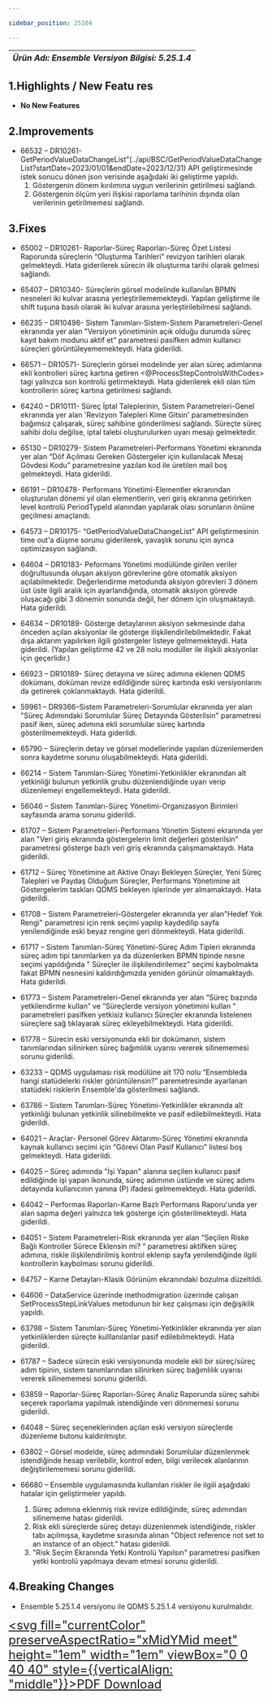 ```yaml
---

sidebar_position: 25104

---
```

| ***Ürün Adı: Ensemble   Versiyon Bilgisi: 5.25.1.4*** |
|-----------------------------------------------|

## 1.Highlights / New Featu res

- **No New Features**

## 2.Improvements

- 66532 – DR10261- GetPeriodValueDataChangeList”(../api/BSC/GetPeriodValueDataChangeList?startDate=2023/01/01&endDate=2023/12/31) API geliştirmesinde istek sonucu dönen json verisinde aşağıdaki iki geliştirme yapıldı. 
    1. Göstergenin dönem kırılımına uygun verilerinin getirilmesi sağlandı. 
    2. Göstergenin ölçüm yeri ilişkisi raporlama tarihinin dışında olan verilerinin getirilmemesi sağlandı.

## 3.Fixes

- 65002 – DR10261- Raporlar-Süreç Raporları-Süreç Özet Listesi Raporunda süreçlerin “Oluşturma Tarihleri” revizyon tarihleri olarak gelmekteydi. Hata giderilerek sürecin ilk oluşturma tarihi olarak gelmesi sağlandı.

- 65407 – DR10340- Süreçlerin görsel modelinde kullanılan BPMN nesneleri iki kulvar arasına yerleştirilememekteydi. Yapılan geliştirme ile shift tuşuna basılı olarak iki kulvar arasına yerleştirilebilmesi sağlandı.

- 66235 – DR10496- Sistem Tanımları-Sistem-Sistem Parametreleri-Genel ekranında yer alan "Versiyon yönetiminin açık olduğu durumda süreç kayıt bakım modunu aktif et" parametresi pasifken admin kullanıcı süreçleri görüntüleyememekteydi. Hata giderildi.

- 66571 – DR10571- Süreçlerin görsel modelinde yer alan süreç adımlarına ekli kontrolleri süreç kartına getiren <@ProcessStepControlsWithCodes\> tagi yalnızca son kontrolü getirmekteydi. Hata giderilerek ekli olan tüm kontrollerin süreç kartına getirilmesi sağlandı.

- 64240 – DR10111- Süreç İptal Taleplerinin, Sistem Parametreleri-Genel ekranında yer alan 'Revizyon Talepleri Kime Gitsin' parametresinden bağımsız çalışarak, süreç sahibine gönderilmesi sağlandı. Süreçte süreç sahibi dolu değilse, iptal talebi oluşturulurken uyarı mesajı gelmektedir.
 
- 65130 – DR10279- Sistem Parametreleri-Performans Yönetimi ekranında yer alan “Döf Açılması Gereken Göstergeler için kullanılacak Mesaj Gövdesi Kodu” parametresine yazılan kod ile üretilen mail boş gelmekteydi. Hata giderildi.
 
- 66191 – DR10478- Performans Yönetimi-Elementler ekranından oluşturulan dönemi yıl olan elementlerin, veri giriş ekranına getirirken level kontrolü PeriodTypeId alanından yapılarak olası sorunların önüne geçilmesi amaçlandı.
 
- 64573 – DR10175- “GetPeriodValueDataChangeList” API geliştirmesinin time out'a düşme sorunu giderilerek, yavaşlık sorunu için ayrıca optimizasyon sağlandı.
 
- 64604 – DR10183- Peformans Yönetimi modülünde girilen veriler doğrultusunda oluşan aksiyon görevlerine göre otomatik aksiyon açılabilmektedir. Değerlendirme metodunda aksiyon görevleri 3 dönem üst üste ilgili aralık için ayarlandığında, otomatik aksiyon görevde oluşacağı gibi 3 dönemin sonunda değil, her dönem için oluşmaktaydı. Hata giderildi. 
 
- 64634 – DR10189- Gösterge detaylarının aksiyon sekmesinde daha önceden açılan aksiyonlar ile gösterge ilişkilendirilebilmektedir. Fakat dışa aktarım yapılırken ilgili göstergeler listeye gelmemekteydi. Hata giderildi. (Yapılan geliştirme 42 ve 28 nolu modüller ile ilişkili aksiyonlar için geçerlidir.)
 
- 66923 – DR10189- Süreç detayına ve süreç adımına eklenen QDMS dokümanı, doküman revize edildiğinde süreç kartında eski versiyonlarını da getirerek çoklanmaktaydı. Hata giderildi.
 
- 59961 – DR9366–Sistem Parametreleri-Sorumlular ekranında yer alan "Süreç Adımındaki Sorumlular Süreç Detayında Gösterilsin" parametresi pasif iken, süreç adımına ekli sorumlular süreç kartında gösterilmemekteydi. Hata giderildi.
 
- 65790 – Süreçlerin detay ve görsel modellerinde yapılan düzenlemerden sonra kaydetme sorunu oluşabilmekteydi. Hata giderildi.
 
- 66214 – Sistem Tanımları-Süreç Yönetimi-Yetkinlikler ekranından alt yetkinliği bulunun yetkinlik grubu düzenlendiğinde uyarı verip düzenlemeyi engellemekteydi. Hata giderildi.
 
- 56046 – Sistem Tanımları-Süreç Yönetimi-Organizasyon Birimleri sayfasında arama sorunu giderildi.
 
- 61707 – Sistem Parametreleri-Performans Yönetim Sistemi ekranında yer alan "Veri giriş ekranında göstergelerin limit değerleri gösterilsin" parametresi gösterge bazlı veri giriş ekranında çalışmamaktaydı. Hata giderildi.
 
- 61712 – Süreç Yönetimine ait Aktive Onayı Bekleyen Süreçler, Yeni Süreç Talepleri ve Paydaş Olduğum Süreçler, Performans Yönetimine ait Göstergelerim taskları QDMS bekleyen işlerinde yer almamaktaydı. Hata giderildi.
 
- 61708 – Sistem Parametreleri-Göstergeler ekranında yer alan"Hedef Yok Rengi" parametresi için renk seçimi yapılıp kaydedilip sayfa yenilendiğinde eski beyaz rengine geri dönmekteydi. Hata giderildi.
 
- 61717 – Sistem Tanımları-Süreç Yönetimi-Süreç Adım Tipleri ekranında süreç adım tipi tanımlarken ya da düzenlerken BPMN tipinde nesne seçimi yapıldığında " Süreçler ile ilişkilendirilemez" seçimi kaybolmakta fakat BPMN nesnesini kaldırdığımızda yeniden görünür olmamaktaydı. Hata giderildi.
 
- 61773 – Sistem Parametreleri-Genel ekranında yer alan “Süreç bazında yetkilendirme kullan” ve “Süreçlerde versiyon yönetimini kullan “ parametreleri pasifken yetkisiz kullanıcı Süreçler ekranında listelenen süreçlere sağ tıklayarak süreç ekleyebilmekteydi. Hata giderildi.
 
- 61778 – Sürecin eski versiyonunda ekli bir dokümanın, sistem tanımlarından silinirken süreç bağımlılık uyarısı vererek silinememesi sorunu giderildi.
 
- 63233 – QDMS uygulaması risk modülüne ait 170 nolu “Ensembleda hangi statüdelerki riskler görüntülensin?” paremetresinde ayarlanan statüdeki risklerin Ensemble'da gösterilmesi sağlandı.
 
- 63786 – Sistem Tanımları-Süreç Yönetimi-Yetkinlikler ekranında alt yetkinliği bulunan yetkinlik silinebilmekte ve pasif edilebilmekteydi. Hata giderildi.
 
- 64021 – Araçlar- Personel Görev Aktarımı-Süreç Yönetimi ekranında kaynak kullanıcı seçimi için “Görevi Olan Pasif Kullanıcı” listesi boş gelmekteydi. Hata giderildi.
 
- 64025 – Süreç adımında "İşi Yapan" alanına seçilen kullanıcı pasif edildiğinde işi yapan ikonunda, süreç adımının üstünde ve süreç adımı detayında kullanıcının yanına (P) ifadesi gelmemekteydi. Hata giderildi.
 
- 64042 – Performas Raporları-Karne Bazlı Performans Raporu'unda yer alan sapma değeri yalnızca tek gösterge için gösterilmekteydi. Hata giderildi.
 
- 64051 – Sistem Parametreleri-Risk ekranında yer alan “Seçilen Riske Bağlı Kontroller Sürece Eklensin mi? “ parametresi aktifken süreç adımına, riskle ilişkilendirilmiş kontrol eklenip sayfa yenilendiğinde ilgili kontrollerin kaybolması sorunu giderildi.
 
- 64757 – Karne Detayları-Klasik Görünüm ekranındaki bozulma düzeltildi.
 
- 64606 – DataService üzerinde methodmigration üzerinde çalışan SetProcessStepLinkValues metodunun bir kez çalışması için değişiklik yapıldı.
 
- 63798 – Sistem Tanımları-Süreç Yönetimi-Yetkinlikler ekranında yer alan yetkinliklerden süreçte kulllanılanlar pasif edilebilmekteydi. Hata giderildi.
 
- 61787 – Sadece sürecin eski versiyonunda modele ekli bir süreç/süreç adım tipinin, sistem tanımlarından silinirken süreç bağımlılık uyarısı vererek silinememesi sorunu giderildi.
 
- 63859 – Raporlar-Süreç Raporları-Süreç Analiz Raporunda süreç sahibi seçerek raporlama yapılmak istendiğinde veri dönmemesi sorunu giderildi.
 
- 64048 – Süreç seçeneklerinden açılan eski versiyon süreçlerde düzenleme butonu kaldırılmıştır.
 
- 63802 – Görsel modelde, süreç adımındaki Sorumlular düzenlenmek istendiğinde hesap verilebilir, kontrol eden, bilgi verilecek alanlarının değiştirilememesi sorunu giderildi.
 
- 66680 – Ensemble uygulamasında kullanılan riskler ile ilgili aşağıdaki hatalar için geliştirmeler yapıldı. 
    1. Süreç adımına eklenmiş risk revize edildiğinde, süreç adımından silinememe hatası giderildi. 
    2. Risk ekli süreçlerde süreç detayı düzenlenmek istendiğinde, riskler tabı açılmışsa, kaydetme sırasında alınan "Object reference not set to an instance of an object." hatası giderildi. 
    3. "Risk Seçim Ekranında Yetki Kontrolü Yapılsın" parametresi pasifken yetki kontrolü yapılmaya devam etmesi sorunu giderildi.


## 4.Breaking Changes

- Ensemble 5.25.1.4 versiyonu ile QDMS 5.25.1.4 versiyonu kurulmalıdır.

<font size="5"><a href="https://portal.synergynow.io/#/_redirect/s9p0IZI5tNfbEAUWgEtSXg"  target="_blank"><svg fill="currentColor" preserveAspectRatio="xMidYMid meet" height="1em" width="1em" viewBox="0 0 40 40" style={{verticalAlign: "middle"}}><g><path d="m35.8 8.5q0.6 0.6 1 1.7t0.5 1.9v25.8q0 0.8-0.6 1.5t-1.6 0.6h-30q-0.9 0-1.5-0.6t-0.6-1.5v-35.8q0-0.8 0.6-1.5t1.5-0.6h20q0.9 0 2 0.4t1.7 1.1z m-9.9-5.5v8.4h8.4q-0.3-0.6-0.5-0.9l-7-7q-0.3-0.2-0.9-0.5z m8.5 34.1v-22.8h-9.3q-0.9 0-1.5-0.6t-0.6-1.6v-9.2h-17.1v34.2h28.5z m-11.4-13.2q0.7 0.6 1.8 1.3 1.3-0.2 2.6-0.2 3.3 0 4 1.1 0.4 0.5 0 1.2 0 0 0 0l0 0v0.1q-0.2 0.8-1.6 0.8-1.1 0-2.6-0.4t-2.9-1.2q-4.9 0.5-8.7 1.8-3.4 5.9-5.4 5.9-0.4 0-0.7-0.2l-0.5-0.2q0-0.1-0.1-0.2-0.3-0.2-0.2-0.8 0.2-0.8 1.3-2t2.9-2.1q0.3-0.2 0.5 0.1 0.1 0 0.1 0.1 1.1-1.9 2.4-4.4 1.5-3.1 2.3-5.9-0.5-1.8-0.7-3.5t0.2-2.9q0.2-0.9 0.9-0.9h0.5q0.5 0 0.8 0.4 0.4 0.4 0.2 1.5-0.1 0.1-0.1 0.2 0 0 0 0.1v0.7q0 2.8-0.3 4.3 1.2 3.7 3.3 5.3z m-12.9 9.2q1.2-0.6 3.1-3.5-1.2 0.8-2 1.8t-1.1 1.7z m8.9-20.6q-0.4 1-0.1 3 0.1-0.2 0.2-1 0-0.1 0.1-0.9 0.1-0.1 0.1-0.2 0-0.1 0-0.1t0 0 0 0q0-0.5-0.3-0.8 0 0 0 0v0z m-2.8 14.8q3-1.2 6.4-1.8-0.1 0-0.3-0.2t-0.4-0.3q-1.7-1.5-2.8-4-0.6 2-1.9 4.4-0.7 1.3-1 1.9z m14.4-0.4q-0.5-0.5-3.1-0.5 1.7 0.6 2.8 0.6 0.3 0 0.4 0 0 0-0.1-0.1z"></path></g></svg>PDF Download</a></font>